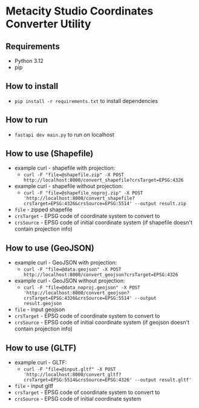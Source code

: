 # Metacity Studio Coordinates Converter Utility

## Requirements
- Python 3.12
- pip

## How to install

- `pip install -r requirements.txt` to install dependencies

## How to run

- `fastapi dev main.py` to run on localhost

## How to use (Shapefile)

- example curl - shapefile with projection:
  - `curl -F "file=@shapefile.zip" -X POST http://localhost:8000/convert_shapefile?crsTarget=EPSG:4326`
- example curl - shapefile without projection:
  - `curl -F "file=@shapefile_noproj.zip" -X POST 'http://localhost:8000/convert_shapefile?crsTarget=EPSG:4326&crsSource=EPSG:5514' --output result.zip`
- `file` - zipped shapefile
- `crsTarget` - EPSG code of coordinate system to convert to
- `crsSource` - EPSG code of initial coordinate system (if shapefile doesn't contain projection info)

## How to use (GeoJSON)

- example curl - GeoJSON with projection:
  - `curl -F "file=@data.geojson" -X POST http://localhost:8000/convert_geojson?crsTarget=EPSG:4326`
- example curl - GeoJSON without projection:
  - `curl -F "file=@data_noproj.geojson" -X POST 'http://localhost:8000/convert_geojson?crsTarget=EPSG:4326&crsSource=EPSG:5514' --output result.geojson`
- `file` - input geojson
- `crsTarget` - EPSG code of coordinate system to convert to
- `crsSource` - EPSG code of initial coordinate system (if geojson doesn't contain projection info)

## How to use (GLTF)

- example curl - GLTF:
  - `curl -F "file=@input.gltf" -X POST 'http://localhost:8000/convert_gltf?crsTarget=EPSG:5514&crsSource=EPSG:4326' --output result.gltf'`
- `file` - input gltf
- `crsTarget` - EPSG code of coordinate system to convert to
- `crsSource` - EPSG code of initial coordinate system
